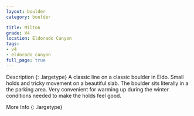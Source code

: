 ```yaml
---
layout: boulder
category: boulder

title: Milton
grade: V4
location: Eldorado Canyon
tags:
- v4
- eldorado_canyon
full_page: true
---
```



Description
{: .largetype}
A classic line on a classic boulder in Eldo. Small holds and tricky movement on a beautiful slab. The boulder sits literally in a the parking area. Very convenient for warming up during the winter conditions needed to make the holds feel good.

More Info
{: .largetype}


